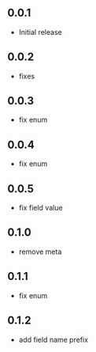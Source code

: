 ## 0.0.1
- Initial release

## 0.0.2
- fixes

## 0.0.3
- fix enum 

## 0.0.4
- fix enum 

## 0.0.5
- fix field value 

## 0.1.0
- remove meta

## 0.1.1
- fix enum

## 0.1.2
- add field name prefix